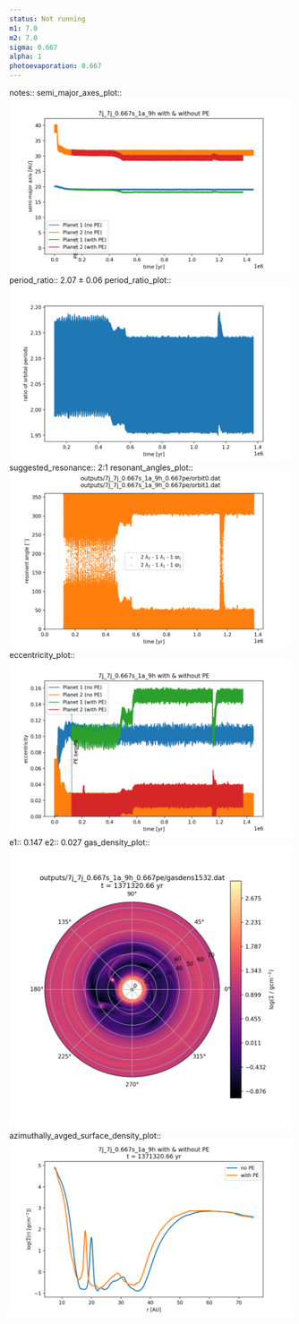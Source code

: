 ```yaml
---
status: Not running
m1: 7.0
m2: 7.0
sigma: 0.667
alpha: 1
photoevaporation: 0.667
---
```


notes::
semi_major_axes_plot:: ![semi_major_axes_7j_7j_0.667s_1a_9h_0.667pe.png](plots/semi_major_axes/semi_major_axes_7j_7j_0.667s_1a_9h_0.667pe.png)
period_ratio:: 2.07 ± 0.06
period_ratio_plot:: ![period_ratio_7j_7j_0.667s_1a_9h_0.667pe.png](plots/period_ratio/period_ratio_7j_7j_0.667s_1a_9h_0.667pe.png)
suggested_resonance:: 2:1
resonant_angles_plot:: ![resonant_angles_7j_7j_0.667s_1a_9h_0.667pe.png](plots/resonant_angles/resonant_angles_7j_7j_0.667s_1a_9h_0.667pe.png)
eccentricity_plot:: ![eccentricity_7j_7j_0.667s_1a_9h_0.667pe.png](plots/eccentricity/eccentricity_7j_7j_0.667s_1a_9h_0.667pe.png)
e1:: 0.147
e2:: 0.027
gas_density_plot:: ![gas_density_7j_7j_0.667s_1a_9h_0.667pe.png](plots/gas_density/gas_density_7j_7j_0.667s_1a_9h_0.667pe.png)
azimuthally_avged_surface_density_plot:: ![azimuthally_avged_surface_density_7j_7j_0.667s_1a_9h_0.667pe.png](plots/azimuthally_avged_surface_density/azimuthally_avged_surface_density_7j_7j_0.667s_1a_9h_0.667pe.png)
